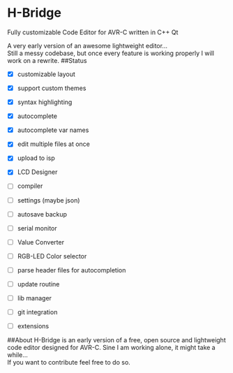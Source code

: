 # H-Bridge
Fully customizable Code Editor for AVR-C written in C++ Qt

A very early version of an awesome lightweight editor...     
Still a messy codebase, but once every feature is working properly I will work on a rewrite.
##Status
- [x] customizable layout
- [x] support custom themes
- [x] syntax highlighting
- [x] autocomplete
- [x] autocomplete var names
- [x] edit multiple files at once
- [x] upload to isp
- [x] LCD Designer
- [ ] compiler
- [ ] settings (maybe json)
- [ ] autosave backup
- [ ] serial monitor
- [ ] Value Converter
- [ ] RGB-LED Color selector
- [ ] parse header files for autocompletion
- [ ] update routine
- [ ] lib manager
- [ ] git integration
- [ ] extensions


##About
H-Bridge is an early version of a free, open source and lightweight code editor designed for AVR-C. Sine I am working alone, it might take a while...     
If you want to contribute feel free to do so.
